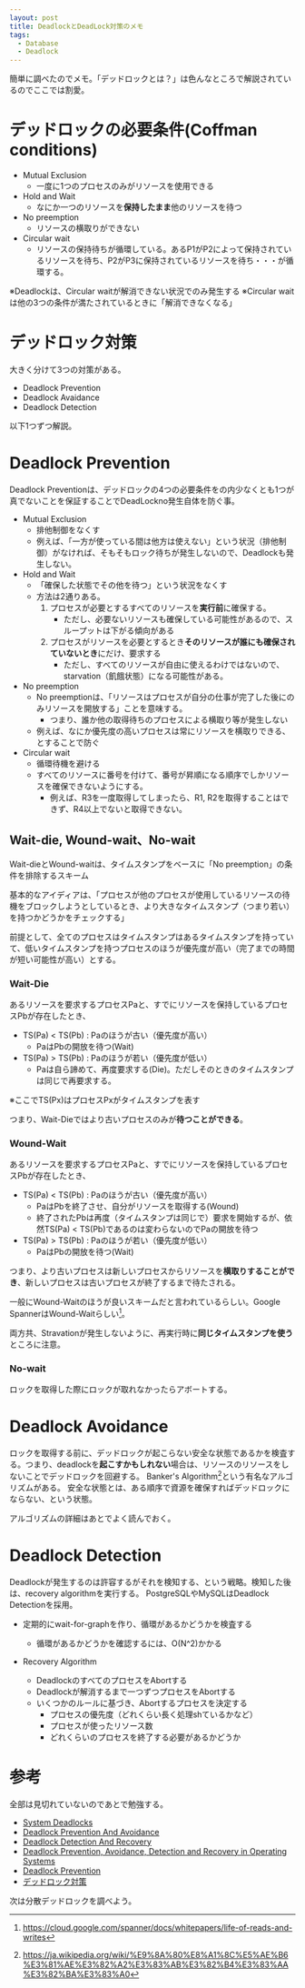 ```yaml
---
layout: post
title: DeadlockとDeadLock対策のメモ
tags:
  - Database
  - Deadlock
---
```


簡単に調べたのでメモ。「デッドロックとは？」は色んなところで解説されているのでここでは割愛。

# デッドロックの必要条件(Coffman conditions)
* Mutual Exclusion
  * 一度に1つのプロセスのみがリソースを使用できる
* Hold and Wait
  * なにか一つのリソースを**保持したまま**他のリソースを待つ
* No preemption
  * リソースの横取りができない
* Circular wait
  * リソースの保持待ちが循環している。あるP1がP2によって保持されているリソースを待ち、P2がP3に保持されているリソースを待ち・・・が循環する。

※Deadlockは、Circular waitが解消できない状況でのみ発生する
※Circular waitは他の3つの条件が満たされているときに「解消できなくなる」

# デッドロック対策
大きく分けて3つの対策がある。
* Deadlock Prevention
* Deadlock Avaidance
* Deadlock Detection

以下1つずつ解説。

# Deadlock Prevention
Deadlock Preventionは、デッドロックの4つの必要条件をの内少なくとも1つが真でないことを保証することでDeadLockno発生自体を防ぐ事。
* Mutual Exclusion
  * 排他制御をなくす
  * 例えば、「一方が使っている間は他方は使えない」という状況（排他制御）がなければ、そもそもロック待ちが発生しないので、Deadlockも発生しない。
* Hold and Wait
  * 「確保した状態でその他を待つ」という状況をなくす
  * 方法は2通りある。
    1. プロセスが必要とするすべてのリソースを**実行前**に確保する。
       * ただし、必要ないリソースも確保している可能性があるので、スループットは下がる傾向がある
    2. プロセスがリソースを必要とするとき**そのリソースが誰にも確保されていないとき**にだけ、要求する
       * ただし、すべてのリソースが自由に使えるわけではないので、starvation（飢餓状態）になる可能性がある。
* No preemption
  * No preemptionは、「リソースはプロセスが自分の仕事が完了した後にのみリソースを開放する」ことを意味する。
    * つまり、誰か他の取得待ちのプロセスによる横取り等が発生しない
  * 例えば、なにか優先度の高いプロセスは常にリソースを横取りできる、とすることで防ぐ
* Circular wait
  * 循環待機を避ける
  * すべてのリソースに番号を付けて、番号が昇順になる順序でしかリソースを確保できないようにする。
    * 例えば、R3を一度取得してしまったら、R1, R2を取得することはできず、R4以上でないと取得できない。

## Wait-die, Wound-wait、No-wait
Wait-dieとWound-waitは、タイムスタンプをベースに「No preemption」の条件を排除するスキーム

基本的なアイディアは、「プロセスが他のプロセスが使用しているリソースの待機をブロックしようとしているとき、より大きなタイムスタンプ（つまり若い）を持つかどうかをチェックする」

前提として、全てのプロセスはタイムスタンプはあるタイムスタンプを持っていて、低いタイムスタンプを持つプロセスのほうが優先度が高い（完了までの時間が短い可能性が高い）とする。

### Wait-Die
あるリソースを要求するプロセスPaと、すでにリソースを保持しているプロセスPbが存在したとき、
* TS(Pa) < TS(Pb) : Paのほうが古い（優先度が高い）
  * PaはPbの開放を待つ(Wait)
* TS(Pa) > TS(Pb) : Paのほうが若い（優先度が低い）
  * Paは自ら諦めて、再度要求する(Die)。ただしそのときのタイムスタンプは同じで再要求する。

※ここでTS(Px)はプロセスPxがタイムスタンプを表す

つまり、Wait-Dieではより古いプロセスのみが**待つことができる**。

### Wound-Wait
あるリソースを要求するプロセスPaと、すでにリソースを保持しているプロセスPbが存在したとき、
* TS(Pa) < TS(Pb) : Paのほうが古い（優先度が高い）
  * PaはPbを終了させ、自分がリソースを取得する(Wound)
  * 終了されたPbは再度（タイムスタンプは同じで）要求を開始するが、依然TS(Pa) < TS(Pb)であるのは変わらないのでPaの開放を待つ
* TS(Pa) > TS(Pb) : Paのほうが若い（優先度が低い）
  * PaはPbの開放を待つ(Wait)

つまり、より古いプロセスは新しいプロセスからリソースを**横取りすることができ**、新しいプロセスは古いプロセスが終了するまで待たされる。

一般にWound-Waitのほうが良いスキームだと言われているらしい。Google SpannerはWound-Waitらしい[^spanner]。

両方共、Stravationが発生しないように、再実行時に**同じタイムスタンプを使う**ところに注意。

[^spanner]:https://cloud.google.com/spanner/docs/whitepapers/life-of-reads-and-writes

### No-wait
ロックを取得した際にロックが取れなかったらアボートする。

# Deadlock Avoidance
ロックを取得する前に、デッドロックが起こらない安全な状態であるかを検査する。つまり、deadlockを**起こすかもしれない**場合は、リソースのリソースをしないことでデッドロックを回避する。
Banker's Algorithm[^bankers_algorithm]という有名なアルゴリズムがある。
安全な状態とは、ある順序で資源を確保すればデッドロックにならない、という状態。

アルゴリズムの詳細はあとでよく読んでおく。

[^bankers_algorithm]: https://ja.wikipedia.org/wiki/%E9%8A%80%E8%A1%8C%E5%AE%B6%E3%81%AE%E3%82%A2%E3%83%AB%E3%82%B4%E3%83%AA%E3%82%BA%E3%83%A0

# Deadlock Detection
Deadlockが発生するのは許容するがそれを検知する、という戦略。検知した後は、recovery algorithmを実行する。
PostgreSQLやMySQLはDeadlock Detectionを採用。

* 定期的にwait-for-graphを作り、循環があるかどうかを検査する
  * 循環があるかどうかを確認するには、O(N^2)かかる

* Recovery Algorithm
  * DeadlockのすべてのプロセスをAbortする
  * Deadlockが解消するまで一つずつプロセスをAbortする
  * いくつかのルールに基づき、Abortするプロセスを決定する
    * プロセスの優先度（どれくらい長く処理shているかなど）
    * プロセスが使ったリソース数
    * どれくらいのプロセスを終了する必要があるかどうか

# 参考
全部は見切れていないのであとで勉強する。
* [System Deadlocks](https://people.cs.umass.edu/~mcorner/courses/691J/papers/TS/coffman_deadlocks/coffman_deadlocks.pdf)
* [Deadlock Prevention And Avoidance](https://www.geeksforgeeks.org/deadlock-prevention/)
* [Deadlock Detection And Recovery](https://www.geeksforgeeks.org/deadlock-detection-recovery/)
* [Deadlock Prevention, Avoidance, Detection and Recovery in Operating Systems](https://javajee.com/deadlock-prevention-avoidance-detection-and-recovery-in-operating-systems)
* [Deadlock Prevention](http://www.cs.colostate.edu/~cs551/CourseNotes/Deadlock/WaitWoundDie.html)
* [デッドロック対策](https://qiita.com/kumagi/items/1b45352160c101928d7e)

次は分散デッドロックを調べよう。
